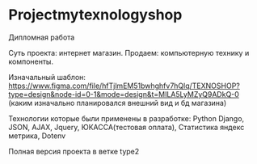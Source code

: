# Projectmytexnologyshop
Дипломная работа

Суть проекта: интернет магазин.
Продаем: компьютерную технику и компоненты.

Изначальный шаблон: https://www.figma.com/file/hfTjlmEM51bwhghfv7hQlq/TEXNOSHOP?type=design&node-id=0-1&mode=design&t=MILA5LyMZyQ9ADkQ-0 (каким изначально планировался внешний вид и бд магазина)

Технологии которые были применены в разработке: Python Django, JSON, AJAX, Jquery, ЮКАССА(тестовая оплата), Статистика яндекс метрика, Dotenv

Полная версия проекта в ветке type2
